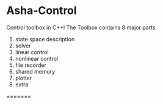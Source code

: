Asha-Control
============

Control toolbox in C++l
The Toolbox contains 8 major parts:
1. state space description
2. solver
3. linear control
4. nonlinear control 
5. file recorder
6. shared memory
7. plotter
8. extra

=======

